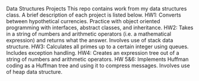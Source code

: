 Data Structures Projects
This repo contains work from my data structures class. A brief description of each project is listed below.
HW1: Converts between hypothetical currencies. Practice with object oriented programming with interfaces, abstract classes, and inheritance. 
HW2: Takes in a string of numbers and arithmetic operators (i.e. a mathematical expression) and returns what the answer. Involves use of stack data structure. 
HW3: Calculates all primes up to a certain integer using queues. Includes exception handling. 
HW4: Creates an expression tree out of a string of numbers and arithmetic operators. 
HW 5&6: Implements Huffman coding as a Huffman tree and using it to compress messages. Involves use of heap data structure. 
